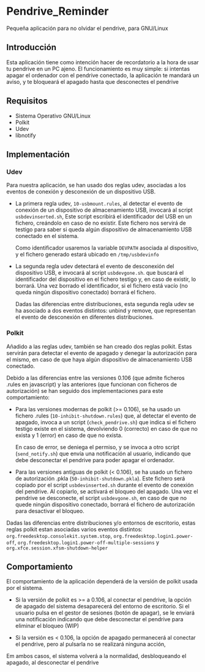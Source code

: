 # Pendrive_Reminder
Pequeña aplicación para no olvidar el pendrive, para GNU/Linux

## Introducción
Esta aplicación tiene como intención hacer de recordatorio a la hora de usar tu pendrive en un PC ajeno.
El funcionamiento es muy simple: si intentas apagar el ordenador con el pendrive conectado, la aplicación te mandará un aviso, y te bloqueará el apagado hasta que desconectes el pendrive

## Requisitos
- Sistema Operativo GNU/Linux
- Polkit
- Udev
- libnotify

## Implementación

### Udev
Para nuestra aplicación, se han usado dos reglas udev, asociadas a los eventos de conexión y desconexión de un dispositivo USB.

- La primera regla udev, `10-usbmount.rules`, al detectar el evento de conexión de un dispositivo de almacenamiento USB, invocará al script `usbdevinserted.sh`, Este script escribirá el identificador del USB en un fichero, creándolo en caso de no existir.
Este fichero nos servirá de testigo para saber si queda algún dispositivo de almacenamiento USB conectado en el sistema.

	Como identificador usaremos la variable `DEVPATH` asociada al dispositivo, y el fichero generado estará ubicado en `/tmp/usbdevinfo`


- La segunda regla udev detectará el evento de desconexión del dispositivo USB, e invocará al script `usbdevgone.sh`. que buscará el identificador del dispositivo en el fichero testigo y, en caso de existir, lo borrará. Una vez borrado el identificador, si el fichero está vacío (no queda ningún dispositivo conectado) borrará el fichero.

	Dadas las diferencias entre distribuciones, esta segunda regla udev se ha asociado a dos eventos distintos: unbind y remove, que representan el evento de desconexión en diferentes distribuciones.

### Polkit
Añadido a las reglas udev, también se han creado dos reglas polkit. Estas servirán para detectar el evento de apagado y denegar la autorización para el mismo, en caso de que haya algún dispositivo de almacenamiento USB conectado.

Debido a las diferencias entre las versiones 0.106 (que admite ficheros .rules en javascript) y las anteriores (que funcionan con ficheros de autorización) se han seguido dos implementaciones para este comportamiento:


- Para las versiones modernas de polkit (>= 0.106), se ha usado un fichero .rules (`10-inhibit-shutdown.rules`) que, al detectar el evento de apagado, invoca a un script (`check_pendrive.sh`) que indica si el fichero testigo existe en el sistema, devolviendo 0 (correcto) en caso de que no exista y 1 (error) en caso de que no exista.

	En caso de error, se deniega el permiso, y se invoca a otro script (`send_notify.sh`) que envía una notificación al usuario, indicando que debe desconectar el pendrive para poder apagar el ordenador.
	
- Para las versiones antiguas de polkit (< 0.106), se ha usado un fichero de autorización .pkla (`50-inhibit-shutdown.pkla`).
		Este fichero será copiado por el script `usbdevinserted.sh` durante el evento de conexión del pendrive. Al copiarlo, se activará el bloqueo del apagado.
		Una vez el pendrive se desconecte, el script `usbdevgone.sh`, en caso de que no quede ningún dispositivo conectado, borrará el fichero de autorización para desactivar el bloqueo.
		
Dadas las diferencias entre distribuciones y/o entornos de escritorio, estas reglas polkit estan asociadas varios eventos distintos: `org.freedesktop.consolekit.system.stop`, `org.freedesktop.login1.power-off`, `org.freedesktop.login1.power-off-multiple-sessions` y `org.xfce.session.xfsm-shutdown-helper` 

## Comportamiento
El comportamiento de la aplicación dependerá de la versión de polkit usada por el sistema.

- Si la versión de polkit es >= a 0.106, al conectar el pendrive, la opción de apagado del sistema desaparecerá del entorno de escritorio. Si el usuario pulsa en el gestor de sesiones (botón de apagar), se le enviará una notificación indicando que debe desconectar el pendrive para eliminar el bloqueo (WIP)

- Si la versión es < 0.106, la opción de apagado permanecerá al conectar el pendrive, pero al pulsarla no se realizará ninguna acción,

Em ambos casos, el sistema volverá a la normalidad, desbloqueando el apagado, al desconectar el pendrive
